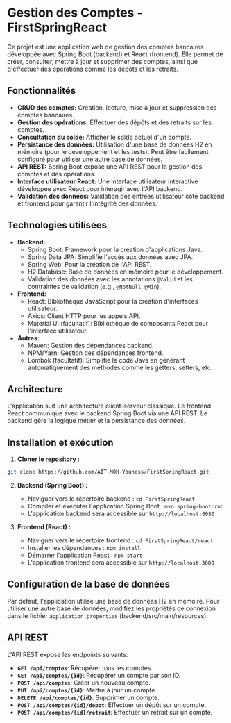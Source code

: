 # Gestion des Comptes - FirstSpringReact

Ce projet est une application web de gestion des comptes bancaires développée avec Spring Boot (backend) et React (frontend).  Elle permet de créer, consulter, mettre à jour et supprimer des comptes, ainsi que d'effectuer des opérations comme les dépôts et les retraits.

## Fonctionnalités

* **CRUD des comptes:** Création, lecture, mise à jour et suppression des comptes bancaires.
* **Gestion des opérations:** Effectuer des dépôts et des retraits sur les comptes.
* **Consultation du solde:** Afficher le solde actuel d'un compte.
* **Persistance des données:** Utilisation d'une base de données H2 en mémoire (pour le développement et les tests).  Peut être facilement configuré pour utiliser une autre base de données.
* **API REST:** Spring Boot expose une API REST pour la gestion des comptes et des opérations.
* **Interface utilisateur React:** Une interface utilisateur interactive développée avec React pour interagir avec l'API backend.
* **Validation des données:**  Validation des entrées utilisateur côté backend et frontend pour garantir l'intégrité des données.

## Technologies utilisées

* **Backend:**
    * Spring Boot: Framework pour la création d'applications Java.
    * Spring Data JPA: Simplifie l'accès aux données avec JPA.
    * Spring Web: Pour la création de l'API REST.
    * H2 Database: Base de données en mémoire pour le développement.
    * Validation des données avec les annotations `@Valid` et les contraintes de validation (e.g., `@NotNull`, `@Min`).
* **Frontend:**
    * React: Bibliothèque JavaScript pour la création d'interfaces utilisateur.
    * Axios: Client HTTP pour les appels API.
    * Material UI (facultatif):  Bibliothèque de composants React pour l'interface utilisateur.
* **Autres:**
    * Maven: Gestion des dépendances backend.
    * NPM/Yarn: Gestion des dépendances frontend.
    * Lombok (facultatif):  Simplifie le code Java en générant automatiquement des méthodes comme les getters, setters, etc.

## Architecture

L'application suit une architecture client-serveur classique. Le frontend React communique avec le backend Spring Boot via une API REST.  Le backend gère la logique métier et la persistance des données.


## Installation et exécution

1. **Cloner le repository :**

```bash
git clone https://github.com/AIT-MOH-Youness/FirstSpringReact.git
```

2. **Backend (Spring Boot) :**

   * Naviguer vers le répertoire backend : `cd FirstSpringReact`
   * Compiler et exécuter l'application Spring Boot : `mvn spring-boot:run`
   * L'application backend sera accessible sur `http://localhost:8080`

3. **Frontend (React) :**

   * Naviguer vers le répertoire frontend : `cd FirstSpringReact/react`
   * Installer les dépendances : `npm install`
   * Démarrer l'application React : `npm start`
   * L'application frontend sera accessible sur `http://localhost:3000`

## Configuration de la base de données

Par défaut, l'application utilise une base de données H2 en mémoire. Pour utiliser une autre base de données, modifiez les propriétés de connexion dans le fichier `application.properties` (backend/src/main/resources).


## API REST

L'API REST expose les endpoints suivants:

* **`GET /api/comptes`**: Récupérer tous les comptes.
* **`GET /api/comptes/{id}`**: Récupérer un compte par son ID.
* **`POST /api/comptes`**: Créer un nouveau compte.
* **`PUT /api/comptes/{id}`**: Mettre à jour un compte.
* **`DELETE /api/comptes/{id}`**: Supprimer un compte.
* **`POST /api/comptes/{id}/depot`**: Effectuer un dépôt sur un compte.
* **`POST /api/comptes/{id}/retrait`**: Effectuer un retrait sur un compte.


